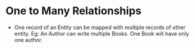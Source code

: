 # One to Many Relationships

- One record of an Entity can be mapped with multiple records of other entity.
 Eg:  An Author can write multiple Books. One Book will have only one author. 